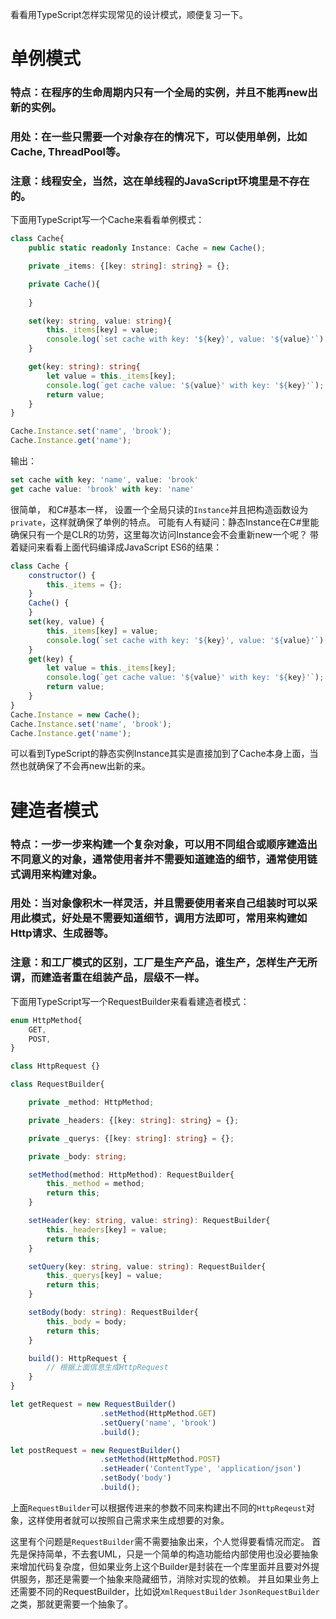 看看用TypeScript怎样实现常见的设计模式，顺便复习一下。

# 单例模式

### 特点：在程序的生命周期内只有一个全局的实例，并且不能再new出新的实例。

### 用处：在一些只需要一个对象存在的情况下，可以使用单例，比如Cache, ThreadPool等。

### 注意：线程安全，当然，这在单线程的JavaScript环境里是不存在的。

下面用TypeScript写一个Cache来看看单例模式：

```ts
class Cache{
    public static readonly Instance: Cache = new Cache();

    private _items: {[key: string]: string} = {};

    private Cache(){
 
    }

    set(key: string, value: string){
        this._items[key] = value;
        console.log(`set cache with key: '${key}', value: '${value}'`);
    }

    get(key: string): string{
        let value = this._items[key];
        console.log(`get cache value: '${value}' with key: '${key}'`);
        return value;
    }
}

Cache.Instance.set('name', 'brook');
Cache.Instance.get('name');
```
输出：

```ts
set cache with key: 'name', value: 'brook'
get cache value: 'brook' with key: 'name'
```

很简单， 和C#基本一样， 设置一个全局只读的`Instance`并且把构造函数设为`private`，这样就确保了单例的特点。
可能有人有疑问：静态Instance在C#里能确保只有一个是CLR的功劳，这里每次访问Instance会不会重新new一个呢？
带着疑问来看看上面代码编译成JavaScript ES6的结果：

```js
class Cache {
    constructor() {
        this._items = {};
    }
    Cache() {
    }
    set(key, value) {
        this._items[key] = value;
        console.log(`set cache with key: '${key}', value: '${value}'`);
    }
    get(key) {
        let value = this._items[key];
        console.log(`get cache value: '${value}' with key: '${key}'`);
        return value;
    }
}
Cache.Instance = new Cache();
Cache.Instance.set('name', 'brook');
Cache.Instance.get('name');
```
可以看到TypeScript的静态实例Instance其实是直接加到了Cache本身上面，当然也就确保了不会再new出新的来。

# 建造者模式

### 特点：一步一步来构建一个复杂对象，可以用不同组合或顺序建造出不同意义的对象，通常使用者并不需要知道建造的细节，通常使用链式调用来构建对象。

### 用处：当对象像积木一样灵活，并且需要使用者来自己组装时可以采用此模式，好处是不需要知道细节，调用方法即可，常用来构建如Http请求、生成器等。

### 注意：和工厂模式的区别，工厂是生产产品，谁生产，怎样生产无所谓，而建造者重在组装产品，层级不一样。

下面用TypeScript写一个RequestBuilder来看看建造者模式：

```ts
enum HttpMethod{
    GET,
    POST,
}

class HttpRequest {}

class RequestBuilder{

    private _method: HttpMethod;

    private _headers: {[key: string]: string} = {};

    private _querys: {[key: string]: string} = {};

    private _body: string;

    setMethod(method: HttpMethod): RequestBuilder{
        this._method = method;
        return this;
    }

    setHeader(key: string, value: string): RequestBuilder{
        this._headers[key] = value;
        return this;
    }

    setQuery(key: string, value: string): RequestBuilder{
        this._querys[key] = value;
        return this;
    }

    setBody(body: string): RequestBuilder{
        this._body = body;
        return this;
    }

    build(): HttpRequest {
        // 根据上面信息生成HttpRequest
    }
}

let getRequest = new RequestBuilder()
                    .setMethod(HttpMethod.GET)
                    .setQuery('name', 'brook')
                    .build();

let postRequest = new RequestBuilder()
                    .setMethod(HttpMethod.POST)
                    .setHeader('ContentType', 'application/json')
                    .setBody('body')
                    .build();
```
上面`RequestBuilder`可以根据传进来的参数不同来构建出不同的`HttpReqeust`对象，这样使用者就可以按照自己需求来生成想要的对象。

这里有个问题是`RequestBuilder`需不需要抽象出来，个人觉得要看情况而定。
首先是保持简单，不去套UML，只是一个简单的构造功能给内部使用也没必要抽象来增加代码复杂度，但如果业务上这个Builder是封装在一个库里面并且要对外提供服务，那还是需要一个抽象来隐藏细节，消除对实现的依赖。
并且如果业务上还需要不同的RequestBuilder，比如说`XmlRequestBuilder` `JsonRequestBuilder`之类，那就更需要一个抽象了。
